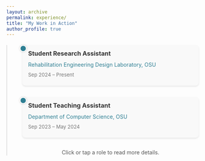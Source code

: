 ```yaml
---
layout: archive
permalink: experience/
title: "My Work in Action"
author_profile: true
---
```

 
<div class="timeline">
  <!-- Experience 1 -->
  <div class="timeline-item">
    <div class="timeline-marker"></div>
    <div class="timeline-content">
      <h3>Student Research Assistant</h3>
      <p><a href="https://red.osu.edu/team/" target="_blank">Rehabilitation Engineering Design Laboratory, OSU</a></p>
      <span>Sep 2024 – Present</span>
      <p class="details">Spearheaded automation of critical surveillance processes, cutting manual efforts by 80%, and enabling real-time truck detection using advanced models. Improved security operations and data processing with innovative pipelines, boosting overall system reliability and efficiency.</p>
    </div>
  </div>

  <!-- Experience 2 -->
  <div class="timeline-item">
    <div class="timeline-marker"></div>
    <div class="timeline-content">
      <h3>Student Teaching Assistant</h3>
      <p><a href="https://cse.osu.edu/" target="_blank">Department of Computer Science, OSU</a></p>
      <span>Sep 2023 – May 2024</span>
      <p class="details">Led lab sessions, facilitated workshops, and mentored students in rehabilitation engineering concepts, ensuring comprehensive understanding and practical application of theories.</p>
    </div>
  </div>

<p style="text-align: center; font-size: 14px; color: #555; margin-top: 20px;">
    Click or tap a role to read more details.
  </p>
  <!-- Add more experiences here -->
</div>

<style>
  .timeline {
    position: relative;
    margin: 20px 0;
    padding-left: 40px;
    border-left: 2px solid #e0e0e0;
  }

  .timeline-item {
    position: relative;
    margin-bottom: 30px;
  }

  .timeline-marker {
    position: absolute;
    left: -7px;
    top: 0;
    width: 14px;
    height: 14px;
    background-color: #2f7f93;
    border: 2px solid white;
    border-radius: 50%;
    box-shadow: 0 0 5px rgba(0, 0, 0, 0.2);
  }

  .timeline-content {
    padding: 10px 15px;
    background: #f9f9f9;
    border-radius: 8px;
    box-shadow: 0 2px 4px rgba(0, 0, 0, 0.1);
    font-size: 14px;
    line-height: 1.6;
  }

  .timeline-content h3 {
    margin-top: 0;
    margin-bottom: 5px;
    font-size: 16px;
    color: #333;
  }

  .timeline-content p {
    margin: 5px 0;
    color: #555;
  }

  .timeline-content span {
    display: block;
    font-size: 13px;
    color: #777;
    margin-bottom: 8px;
  }

  .timeline-content a {
    color: #2f7f93;
    text-decoration: none;
  }

  .timeline-content a:hover {
    text-decoration: underline;
  }

  .details {
    display: none;
  }

  .timeline-content:hover .details {
    display: block;
  }
</style>
